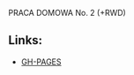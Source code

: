 PRACA DOMOWA No. 2 (+RWD)

## Links:
* [GH-PAGES](https://danleks.github.io/project-implementation/)